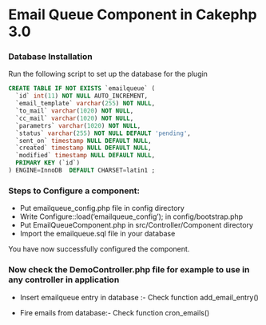# Email Queue Component in Cakephp 3.0 #

### Database Installation ##
Run the following script to set up the database for the plugin

```sql
CREATE TABLE IF NOT EXISTS `emailqueue` (
  `id` int(11) NOT NULL AUTO_INCREMENT,
  `email_template` varchar(255) NOT NULL,
  `to_mail` varchar(1020) NOT NULL,
  `cc_mail` varchar(1020) NOT NULL,
  `parametrs` varchar(1020) NOT NULL,
  `status` varchar(255) NOT NULL DEFAULT 'pending',
  `sent_on` timestamp NULL DEFAULT NULL,
  `created` timestamp NULL DEFAULT NULL,
  `modified` timestamp NULL DEFAULT NULL,
  PRIMARY KEY (`id`)
) ENGINE=InnoDB  DEFAULT CHARSET=latin1 ;
```

### Steps to Configure a component: ###

* Put emailqueue_config.php file in config directory
* Write Configure::load(‘emailqueue_config’); in config/bootstrap.php
* Put EmailQueueComponent.php in src/Controller/Component directory
* Import the emailqueue.sql file in your database

You have now successfully configured the component.

### Now check the DemoController.php file for example to use in any controller in application ###

* Insert emailqueue entry in database :- Check function add_email_entry()

* Fire emails from database:- Check function cron_emails()
